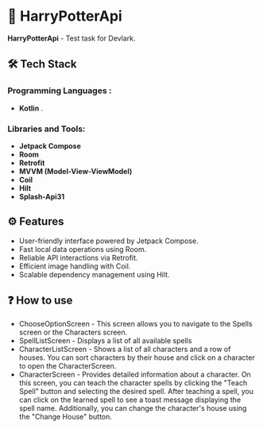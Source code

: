 # 📱 HarryPotterApi

**HarryPotterApi** - Test task for Devlark.

## 🛠 Tech Stack

### Programming Languages :
- **Kotlin** .

### Libraries and Tools:
- **Jetpack Compose** 
- **Room** 
- **Retrofit** 
- **MVVM (Model-View-ViewModel)** 
- **Coil** 
- **Hilt**
- **Splash-Api31**

## ⚙️ Features

- User-friendly interface powered by Jetpack Compose.
- Fast local data operations using Room.
- Reliable API interactions via Retrofit.
- Efficient image handling with Coil.
- Scalable dependency management using Hilt.
  
## ❓ How to use
- ChooseOptionScreen - This screen allows you to navigate to the Spells screen or the Characters screen.
- SpellListScreen - Displays a list of all available spells
- CharacterListScreen - Shows a list of all characters and a row of houses. You can sort characters by their house and click on a character to open the CharacterScreen.
- CharacterScreen - Provides detailed information about a character. On this screen, you can teach the character spells by clicking the "Teach Spell" button and selecting the desired spell. After teaching a spell, you can click on the learned spell to see a toast message displaying the spell name. Additionally, you can change the character's house using the "Change House" button.
